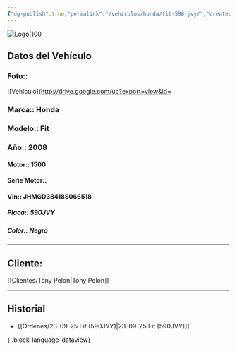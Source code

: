 ```yaml
---
{"dg-publish":true,"permalink":"/vehiculos/honda/fit-590-jvy/","created":"","updated":""}
---
```


![Logo|100](http://drive.google.com/uc?export=view&id=137fl3TIZ0-PU8b-Pt0bsjclwHub_u78G)

## Datos del Vehículo 
### Foto:: 
![Vehículo](http://drive.google.com/uc?export=view&id=

### Marca:: Honda 
### Modelo:: Fit
### Año:: 2008
#### Motor:: 1500
#### Serie Motor:: 
#### Vin:: JHMGD38418S066518
##### Placa:: 590JVY
##### Color:: Negro
---

## Cliente:

[[Clientes/Tony Pelon\|Tony Pelon]]

---

## Historial

- [[Órdenes/23-09-25 Fit (590JVY)\|23-09-25 Fit (590JVY)]]

{ .block-language-dataview} 